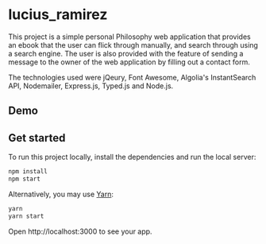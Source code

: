 # lucius_ramirez

This project is a simple personal Philosophy web application that provides an ebook that the user can flick through manually, and search through using a search engine. The user is also provided with the feature of sending a message to the owner of the web application by filling out a contact form.

The technologies used were jQeury, Font Awesome, Algolia's InstantSearch API, Nodemailer, Express.js, Typed.js and Node.js.



## Demo

## Get started

To run this project locally, install the dependencies and run the local server:

```sh
npm install
npm start
```

Alternatively, you may use [Yarn](https://http://yarnpkg.com/):

```sh
yarn
yarn start
```

Open http://localhost:3000 to see your app.
